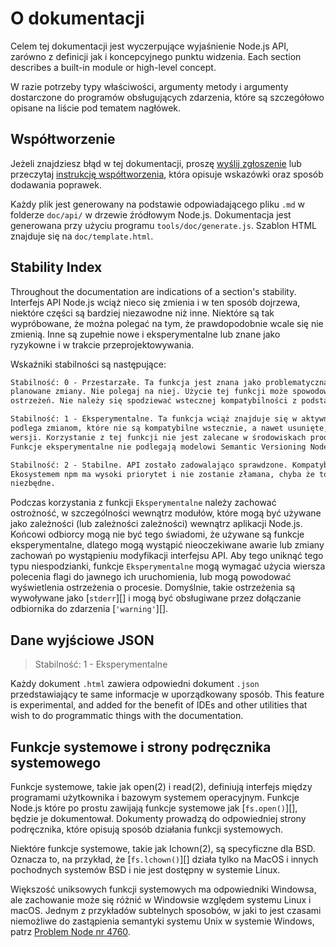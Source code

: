 # O dokumentacji

<!--introduced_in=v0.10.0-->

<!-- type=misc -->

Celem tej dokumentacji jest wyczerpujące wyjaśnienie Node.js API, zarówno z definicji jak i koncepcyjnego punktu widzenia. Each section describes a built-in module or high-level concept.

W razie potrzeby typy właściwości, argumenty metody i argumenty dostarczone do programów obsługujących zdarzenia, które są szczegółowo opisane na liście pod tematem nagłówek.

## Współtworzenie

Jeżeli znajdziesz błąd w tej dokumentacji, proszę [wyślij zgłoszenie](https://github.com/nodejs/node/issues/new) lub przeczytaj [instrukcję współtworzenia](https://github.com/nodejs/node/blob/master/CONTRIBUTING.md), która opisuje wskazówki oraz sposób dodawania poprawek.

Każdy plik jest generowany na podstawie odpowiadającego pliku `.md` w folderze `doc/api/` w drzewie źródłowym Node.js. Dokumentacja jest generowana przy użyciu programu `tools/doc/generate.js`. Szablon HTML znajduje się na `doc/template.html`.

## Stability Index

<!--type=misc-->

Throughout the documentation are indications of a section's stability. Interfejs API Node.js wciąż nieco się zmienia i w ten sposób dojrzewa, niektóre części są bardziej niezawodne niż inne. Niektóre są tak wypróbowane, że można polegać na tym, że prawdopodobnie wcale się nie zmienią. Inne są zupełnie nowe i eksperymentalne lub znane jako ryzykowne i w trakcie przeprojektowywania.

Wskaźniki stabilności są następujące:

```txt
Stabilność: 0 - Przestarzałe. Ta funkcja jest znana jako problematyczna i mogą być
planowane zmiany. Nie polegaj na niej. Użycie tej funkcji może spowodować pojawienie się
ostrzeżeń. Nie należy się spodziewać wstecznej kompatybilności z podstawowymi wersjami.
```

```txt
Stabilność: 1 - Eksperymentalne. Ta funkcja wciąż znajduje się w aktywnym rozwoju i
podlega zmianom, które nie są kompatybilne wstecznie, a nawet usunięte, w jakiejkolwiek przyszłej
wersji. Korzystanie z tej funkcji nie jest zalecane w środowiskach produkcyjnych.
Funkcje eksperymentalne nie podlegają modelowi Semantic Versioning Node.js.
```

```txt
Stabilność: 2 - Stabilne. API zostało zadowalająco sprawdzone. Kompatybilność z
Ekosystemem npm ma wysoki priorytet i nie zostanie złamana, chyba że to absolutnie
niezbędne.
```

Podczas korzystania z funkcji `Eksperymentalne` należy zachować ostrożność, w szczególności wewnątrz modułów, które mogą być używane jako zależności (lub zależności zależności) wewnątrz aplikacji Node.js. Końcowi odbiorcy mogą nie być tego świadomi, że używane są funkcje eksperymentalne, dlatego mogą wystąpić nieoczekiwane awarie lub zmiany zachowań po wystąpieniu modyfikacji interfejsu API. Aby tego uniknąć tego typu niespodzianki, funkcje `Eksperymentalne` mogą wymagać użycia wiersza polecenia flagi do jawnego ich uruchomienia, lub mogą powodować wyświetlenia ostrzeżenia o procesie. Domyślnie, takie ostrzeżenia są wywoływane jako [`stderr`][] i mogą być obsługiwane przez dołączanie odbiornika do zdarzenia [`'warning'`][].

## Dane wyjściowe JSON

<!-- YAML
added: v0.6.12
-->

> Stabilność: 1 - Eksperymentalne

Każdy dokument `.html` zawiera odpowiedni dokument `.json` przedstawiający te same informacje w uporządkowany sposób. This feature is experimental, and added for the benefit of IDEs and other utilities that wish to do programmatic things with the documentation.

## Funkcje systemowe i strony podręcznika systemowego

Funkcje systemowe, takie jak open(2) i read(2), definiują interfejs między programami użytkownika i bazowym systemem operacyjnym. Funkcje Node.js które po prostu zawijają funkcje systemowe jak [`fs.open()`][], będzie je dokumentował. Dokumenty prowadzą do odpowiedniej strony podręcznika, które opisują sposób działania funkcji systemowych.

Niektóre funkcje systemowe, takie jak Ichown(2), są specyficzne dla BSD. Oznacza to, na przykład, że [`fs.lchown()`][] działa tylko na MacOS i innych pochodnych systemów BSD i nie jest dostępny w systemie Linux.

Większość uniksowych funkcji systemowych ma odpowiedniki Windowsa, ale zachowanie może się różnić w Windowsie względem systemu Linux i macOS. Jednym z przykładów subtelnych sposobów, w jaki to jest czasami niemożliwe do zastąpienia semantyki systemu Unix w systemie Windows, patrz [Problem Node nr 4760](https://github.com/nodejs/node/issues/4760).